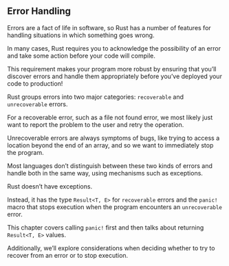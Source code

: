 ## Error Handling

Errors are a fact of life in software, so Rust has a number of features for handling situations in which something goes wrong.

In many cases, Rust requires you to acknowledge the possibility of an error and take some action before your code will compile.

This requirement makes your program more robust by ensuring that you’ll discover errors and handle them appropriately before you’ve deployed your code to production!

Rust groups errors into two major categories: `recoverable` and `unrecoverable` errors.

For a recoverable error, such as a file not found error, we most likely just want to report the problem to the user and retry the operation.

Unrecoverable errors are always symptoms of bugs, like trying to access a location beyond the end of an array, and so we want to immediately stop the program.


Most languages don’t distinguish between these two kinds of errors and handle both in the same way, using mechanisms such as exceptions.

Rust doesn’t have exceptions.

Instead, it has the type `Result<T, E>` for `recoverable` errors and the `panic!` macro that stops execution when the program encounters an `unrecoverable` error.

This chapter covers calling `panic!` first and then talks about returning `Result<T, E>` values.

Additionally, we’ll explore considerations when deciding whether to try to recover from an error or to stop execution.